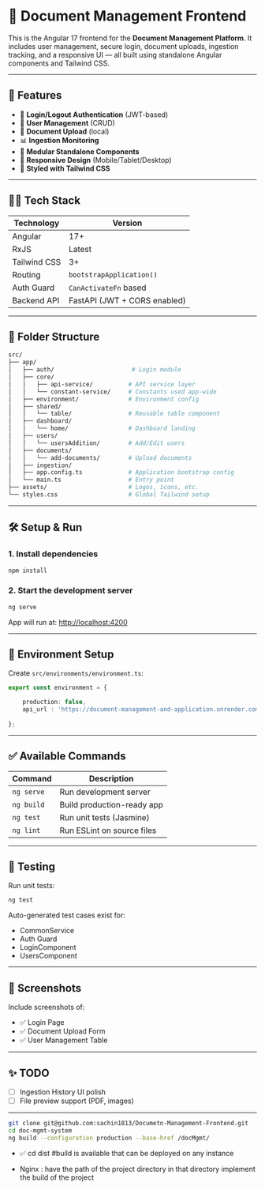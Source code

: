 
# 📄 Document Management Frontend

This is the Angular 17 frontend for the **Document Management Platform**. It includes user management, secure login, document uploads, ingestion tracking, and a responsive UI — all built using standalone Angular components and Tailwind CSS.

---

## 🚀 Features

- 🔐 **Login/Logout Authentication** (JWT-based)
- 👥 **User Management** (CRUD)
- 📁 **Document Upload** (local)
- 📊 **Ingestion Monitoring**
- 🧩 **Modular Standalone Components**
- 📱 **Responsive Design** (Mobile/Tablet/Desktop)
- 🎨 **Styled with Tailwind CSS**

---

## 🧑‍💻 Tech Stack

| Technology     | Version                      |
|----------------|------------------------------|
| Angular        | 17+                          |
| RxJS           | Latest                       |
| Tailwind CSS   | 3+                           |
| Routing        | `bootstrapApplication()`     |
| Auth Guard     | `CanActivateFn` based        |
| Backend API    | FastAPI (JWT + CORS enabled) |

---

## 📁 Folder Structure

```bash
src/
├── app/
│   ├── auth/                      # Login module
│   ├── core/
│   │   ├── api-service/          # API service layer
│   │   └── constant-service/     # Constants used app-wide
│   ├── environment/              # Environment config
│   ├── shared/
│   │   └── table/                # Reusable table component
│   ├── dashboard/
│   │   └── home/                 # Dashboard landing
│   ├── users/
│   │   └── usersAddition/        # Add/Edit users
│   ├── documents/
│   │   └── add-documents/        # Upload documents
│   ├── ingestion/
│   ├── app.config.ts             # Application bootstrap config
│   └── main.ts                   # Entry point
├── assets/                       # Logos, icons, etc.
└── styles.css                    # Global Tailwind setup
```

---

## 🛠️ Setup & Run

### 1. Install dependencies

```bash
npm install
```

### 2. Start the development server

```bash
ng serve
```

App will run at: [http://localhost:4200](http://localhost:4200)

---

## 🔐 Environment Setup

Create `src/environments/environment.ts`:

```ts
export const environment = {

    production: false,
    api_url : 'https://document-management-and-application.onrender.com/'
    
};
```

---

## ✅ Available Commands

| Command       | Description                  |
|---------------|------------------------------|
| `ng serve`    | Run development server       |
| `ng build`    | Build production-ready app   |
| `ng test`     | Run unit tests (Jasmine)     |
| `ng lint`     | Run ESLint on source files   |

---

## 🧪 Testing

Run unit tests:

```bash
ng test
```

Auto-generated test cases exist for:
- CommonService
- Auth Guard
- LoginComponent
- UsersComponent

---

## 📸 Screenshots

Include screenshots of:

- ✅ Login Page  
- ✅ Document Upload Form  
- ✅ User Management Table  

---

## ✨ TODO

- [ ] Ingestion History UI polish
- [ ] File preview support (PDF, images)

---

```bash
git clone git@github.com:sachin1813/Documetn-Management-Frontend.git
cd doc-mgmt-system
ng build --configuration production --base-href /docMgmt/
```
- ✅ cd dist #build is available that can be deployed on any instance

- Nginx : have the path of the project directory in that directory implement the build of the project 

